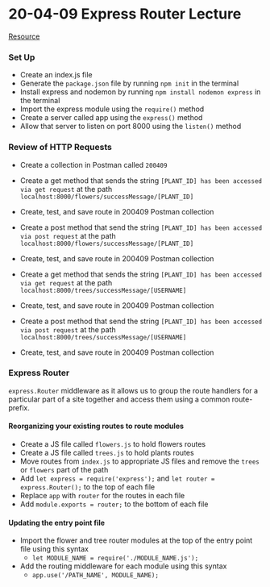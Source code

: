 # 20-04-09 Express Router Lecture


[Resource](https://developer.mozilla.org/en-US/docs/Learn/Server-side/Express_Nodejs/routes#Routes_primer)


### Set Up
- Create an index.js file
- Generate the `package.json` file by running `npm init` in the terminal
- Install express and nodemon by running `npm install nodemon express` in the terminal
- Import the express module using the `require()` method
- Create a server called app using the `express()` method
- Allow that server to listen on port 8000 using the `listen()` method

### Review of HTTP Requests
- Create a collection in Postman called `200409`


- Create a get method that sends the string `[PLANT_ID] has been accessed via get request` at the path `localhost:8000/flowers/successMessage/[PLANT_ID]`
- Create, test, and save route in 200409 Postman collection


- Create a post method that send the string `[PLANT_ID] has been accessed via post request` at the path `localhost:8000/flowers/successMessage/[PLANT_ID]`
- Create, test, and save route in 200409 Postman collection


- Create a get method that sends the string `[PLANT_ID] has been accessed via get request` at the path `localhost:8000/trees/successMessage/[USERNAME]`
- Create, test, and save route in 200409 Postman collection


- Create a post method that send the string `[PLANT_ID] has been accessed via post request` at the path `localhost:8000/trees/successMessage/[USERNAME]`
- Create, test, and save route in 200409 Postman collection

### Express Router
`express.Router` middleware as it allows us to group the route handlers for a particular part of a site together and access them using a common route-prefix.
#### Reorganizing your existing routes to route modules
- Create a JS file called `flowers.js` to hold flowers routes
- Create a JS file called `trees.js` to hold plants routes
- Move routes from `index.js` to appropriate JS files and remove the `trees` or `flowers` part of the path
- Add `let express = require('express');` and `let router = express.Router();` to the top of each file
- Replace `app` with `router` for the routes in each file
- Add `module.exports = router;` to the bottom of each file


#### Updating the entry point file
- Import the flower and tree router modules at the top of the entry point file using this syntax
    - `let MODULE_NAME = require('./MODULE_NAME.js');`
- Add the routing middleware for each module using this syntax
    - `app.use('/PATH_NAME', MODULE_NAME);`